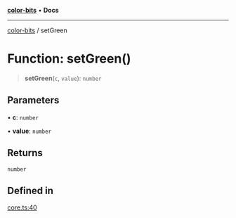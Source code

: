[**color-bits**](../README.md) • **Docs**

***

[color-bits](../README.md) / setGreen

# Function: setGreen()

> **setGreen**(`c`, `value`): `number`

## Parameters

• **c**: `number`

• **value**: `number`

## Returns

`number`

## Defined in

[core.ts:40](https://github.com/romgrk/color-bits/blob/b365b323832db5ef849692fab31824cf62056780/src/core.ts#L40)

